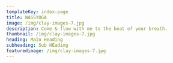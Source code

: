 ```yaml
---
templateKey: index-page
title: NASSYOGA 
image: /img/clay-images-7.jpg
description: Come & flow with me to the beat of your breath.
thumbnail: /img/clay-images-7.jpg
heading: Main Heading
subheading: Sub HEading
featuredimage: /img/clay-images-7.jpg
---
```

